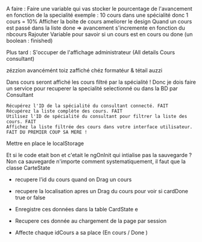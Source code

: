 A faire :
Faire une variable qui vas stocker le pourcentage de l'avancement en fonction de la specialité exemple : 10 cours dans une spécialité donc 1 cours = 10%
Afficher la boite de cours ameliorer le design
Quand un cours est passé dans la liste done => avancement s'incremente en fonction du nbcours
Rajouter Variable pour savoir si un cours est en cours ou done (un boolean : finished)

Plus tard :
S'occuper de l'affichage administrateur (All details Cours consultant)


zézzion avancémént toiz zaffiché chéz formatéur & tétail auzzi


Dans cours seront affiché les cours filtré par la spécialité ! 
Donc je dois faire un service pour recuperer la specialité selectionné ou dans la BD par Consultant




    Récupérez l'ID de la spécialité du consultant connecté. FAIT
    Récupérez la liste complète des cours. FAIT
    Utilisez l'ID de spécialité du consultant pour filtrer la liste des cours. FAIT
    Affichez la liste filtrée des cours dans votre interface utilisateur. FAIT DU PREMIER COUP SA MERE ! 



Mettre en place le localStorage

Et si le code etait bon et c'etait le ngOnInit qui intialise pas la sauvegarde ? 
Non ca sauvegarde n'importe comment systematiquement, il faut que la classe CarteState 
- recupere l'id du cours quand on Drag un cours 
- recupere la localisation apres un Drag du cours pour voir si cardDone true or false

- Enregistre ces données dans la table CardState e

- Recupere ces donnée au chargement de la page par session
- Affecte chaque idCours a sa place (En cours / Done )

 
